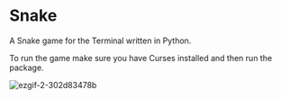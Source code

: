 # Snake
A Snake game for the Terminal written in Python.

To run the game make sure you have Curses installed and then run the package.

![ezgif-2-302d83478b](https://user-images.githubusercontent.com/65873672/170875772-a1172307-e9a1-4122-9889-707f7d528978.gif)
